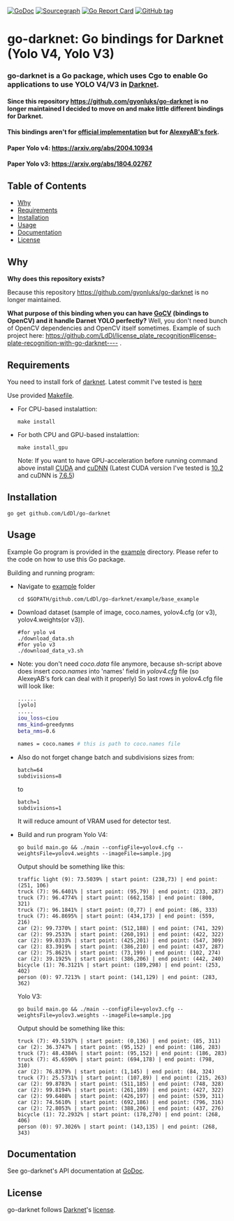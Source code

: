 [![GoDoc](https://godoc.org/github.com/LdDl/go-darknet?status.svg)](https://godoc.org/github.com/LdDl/go-darknet)
[![Sourcegraph](https://sourcegraph.com/github.com/LdDl/go-darknet/-/badge.svg)](https://sourcegraph.com/github.com/LdDl/go-darknet?badge)
[![Go Report Card](https://goreportcard.com/badge/github.com/LdDl/go-darknet)](https://goreportcard.com/report/github.com/LdDl/go-darknet)
[![GitHub tag](https://img.shields.io/github/tag/LdDl/go-darknet.svg)](https://github.com/LdDl/go-darknet/releases)

# go-darknet: Go bindings for Darknet (Yolo V4, Yolo V3)
### go-darknet is a Go package, which uses Cgo to enable Go applications to use YOLO V4/V3 in [Darknet].

#### Since this repository https://github.com/gyonluks/go-darknet  is no longer maintained I decided to move on and make little different bindings for Darknet.
#### This bindings aren't for [official implementation](https://github.com/pjreddie/darknet) but for [AlexeyAB's fork](https://github.com/AlexeyAB/darknet).

#### Paper Yolo v4: https://arxiv.org/abs/2004.10934
#### Paper Yolo v3: https://arxiv.org/abs/1804.02767

## Table of Contents

- [Why](#why)
- [Requirements](#requirements)
- [Installation](#installation)
- [Usage](#usage)
- [Documentation](#documentation)
- [License](#license)

## Why
**Why does this repository exists?**

Because this repository https://github.com/gyonluks/go-darknet is no longer maintained.

**What purpose of this binding when you can have [GoCV](https://github.com/hybridgroup/gocv#gocv) (bindings to OpenCV) and it handle Darnet YOLO perfectly?**
Well, you don't need bunch of OpenCV dependencies and OpenCV itself sometimes.
Example of such project here: https://github.com/LdDl/license_plate_recognition#license-plate-recognition-with-go-darknet---- .


## Requirements

You need to install fork of [darknet](https://github.com/AlexeyAB/darknet). Latest commit I've tested is [here](https://github.com/AlexeyAB/darknet/commit/d65909fbea471d06e52a2e4a41132380dc2edaa6)

Use provided [Makefile](Makefile).

* For CPU-based instalattion:
    ```shell
    make install
    ```
* For both CPU and GPU-based instalattion:
    ```shell
    make install_gpu
    ```
    Note: If you want to have GPU-acceleration before running command above install [CUDA](https://developer.nvidia.com/cuda-downloads) and [cuDNN](https://developer.nvidia.com/cudnn) (Latest CUDA version I've tested is [10.2](https://developer.nvidia.com/cuda-10.2-download-archive) and cuDNN is [7.6.5](https://developer.nvidia.com/rdp/cudnn-archive#a-collapse765-102))

## Installation

```shell
go get github.com/LdDl/go-darknet
```

## Usage

Example Go program is provided in the [example] directory. Please refer to the code on how to use this Go package.

Building and running program:

* Navigate to [example] folder
    ```shell
    cd $GOPATH/github.com/LdDl/go-darknet/example/base_example
    ```

* Download dataset (sample of image, coco.names, yolov4.cfg (or v3), yolov4.weights(or v3)).
    ```shell
    #for yolo v4
    ./download_data.sh
    #for yolo v3
    ./download_data_v3.sh
    ```
* Note: you don't need *coco.data* file anymore, because sh-script above does insert *coco.names* into 'names' field in *yolov4.cfg* file (so AlexeyAB's fork can deal with it properly)
    So last rows in yolov4.cfg file will look like:
    ```bash
    ......
    [yolo]
    .....
    iou_loss=ciou
    nms_kind=greedynms
    beta_nms=0.6

    names = coco.names # this is path to coco.names file
    ```

* Also do not forget change batch and subdivisions sizes from:
    ```shell
    batch=64
    subdivisions=8
    ```
    to
    ```shell
    batch=1
    subdivisions=1
    ```
    It will reduce amount of VRAM used for detector test.


* Build and run program
    Yolo V4:
    ```shell
    go build main.go && ./main --configFile=yolov4.cfg --weightsFile=yolov4.weights --imageFile=sample.jpg
    ```

    Output should be something like this:
    ```shell
    traffic light (9): 73.5039% | start point: (238,73) | end point: (251, 106)
    truck (7): 96.6401% | start point: (95,79) | end point: (233, 287)
    truck (7): 96.4774% | start point: (662,158) | end point: (800, 321)
    truck (7): 96.1841% | start point: (0,77) | end point: (86, 333)
    truck (7): 46.8695% | start point: (434,173) | end point: (559, 216)
    car (2): 99.7370% | start point: (512,188) | end point: (741, 329)
    car (2): 99.2533% | start point: (260,191) | end point: (422, 322)
    car (2): 99.0333% | start point: (425,201) | end point: (547, 309)
    car (2): 83.3919% | start point: (386,210) | end point: (437, 287)
    car (2): 75.8621% | start point: (73,199) | end point: (102, 274)
    car (2): 39.1925% | start point: (386,206) | end point: (442, 240)
    bicycle (1): 76.3121% | start point: (189,298) | end point: (253, 402)
    person (0): 97.7213% | start point: (141,129) | end point: (283, 362)
    ```

    Yolo V3:
    ```
    go build main.go && ./main --configFile=yolov3.cfg --weightsFile=yolov3.weights --imageFile=sample.jpg
    ```

    Output should be something like this:
    ```shell
    truck (7): 49.5197% | start point: (0,136) | end point: (85, 311)
    car (2): 36.3747% | start point: (95,152) | end point: (186, 283)
    truck (7): 48.4384% | start point: (95,152) | end point: (186, 283)
    truck (7): 45.6590% | start point: (694,178) | end point: (798, 310)
    car (2): 76.8379% | start point: (1,145) | end point: (84, 324)
    truck (7): 25.5731% | start point: (107,89) | end point: (215, 263)
    car (2): 99.8783% | start point: (511,185) | end point: (748, 328)
    car (2): 99.8194% | start point: (261,189) | end point: (427, 322)
    car (2): 99.6408% | start point: (426,197) | end point: (539, 311)
    car (2): 74.5610% | start point: (692,186) | end point: (796, 316)
    car (2): 72.8053% | start point: (388,206) | end point: (437, 276)
    bicycle (1): 72.2932% | start point: (178,270) | end point: (268, 406)
    person (0): 97.3026% | start point: (143,135) | end point: (268, 343)
    ```

## Documentation

See go-darknet's API documentation at [GoDoc].

## License

go-darknet follows [Darknet]'s [license].


[Darknet]: https://github.com/pjreddie/darknet
[license]: https://github.com/pjreddie/darknet/blob/master/LICENSE
[darknet.h]: https://github.com/AlexeyAB/darknet/blob/master/include/darknet.h
[include/darknet.h]: https://github.com/AlexeyAB/darknet/blob/master/include/darknet.h
[Makefile]: https://github.com/alexeyab/darknet/blob/master/Makefile
[example]: /example/base_example
[GoDoc]: https://godoc.org/github.com/LdDl/go-darknet
